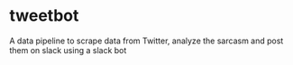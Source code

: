 # tweetbot
A data pipeline to scrape data from Twitter, analyze the sarcasm and post them on slack using a slack bot
